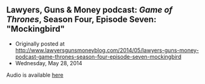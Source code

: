 ## Lawyers, Guns &amp; Money podcast: <em>Game of Thrones</em>, Season Four, Episode Seven: "Mockingbird"

 * Originally posted at http://www.lawyersgunsmoneyblog.com/2014/05/lawyers-guns-money-podcast-game-thrones-season-four-episode-seven-mockingbird
 * Wednesday, May 28, 2014

Audio is available [here](http://lawyersgunsmoneyblog.com/podcast/got0407.mp3)